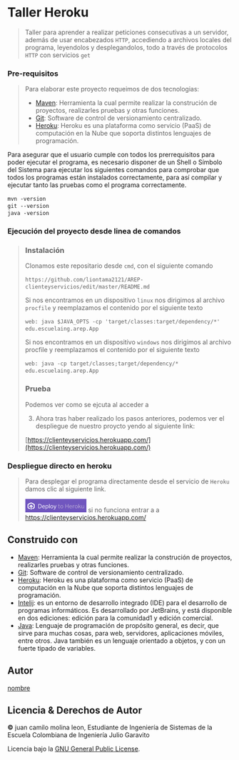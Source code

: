 # Taller Heroku

> Taller para aprender a realizar peticiones consecutivas a un servidor, además de usar encabezados ```HTTP```, accediendo a archivos locales del programa, leyendolos y desplegandolos, todo a través de protocolos ```HTTP``` con servicios ```get``` 

### Pre-requisitos

> Para  elaborar este proyecto requeimos de dos tecnologias:
> * [Maven](https://es.wikipedia.org/wiki/Maven): Herramienta la cual permite realizar la construción de proyectos, realizarles pruebas y otras funciones.
> * [Git](https://es.wikipedia.org/wiki/Git): Software de control de versionamiento centralizado.
> * [Heroku](https://es.wikipedia.org/wiki/Heroku): Heroku es una plataforma como servicio (PaaS) de computación en la Nube que soporta distintos lenguajes de programación.

Para asegurar que el usuario cumple con todos los prerrequisitos para poder ejecutar el programa, es necesario disponer de un Shell o Símbolo del Sistema para ejecutar los siguientes comandos para comprobar que todos los programas están instalados correctamente, para así compilar y ejecutar tanto las pruebas como el programa correctamente.

```
mvn -version
git --version
java -version
```


### Ejecución del proyecto desde linea de comandos
> ### Instalación
>
> Clonamos este repositario desde ```cmd```, con el siguiente comando
>
> ```
> https://github.com/liontama2121/AREP-clienteyservicios/edit/master/README.md
> ```
>
> Si nos encontramos en un dispositivo ```linux``` nos dirigimos al archivo ```procfile``` y reemplazamos el contenido por el siguiente texto
> ```
> web: java $JAVA_OPTS -cp 'target/classes:target/dependency/*' edu.escuelaing.arep.App
> ```
> 
> Si nos encontramos en un dispositivo ```windows``` nos dirigimos al archivo procfile y reemplazamos el contenido por el siguiente texto
> ```
> web: java -cp target/classes;target/dependency/* edu.escuelaing.arep.App
> ```
> 
> ### Prueba
> 
> Podemos ver como se ejcuta al acceder a 
>
> 3. Ahora tras haber realizado los pasos anteriores, podemos ver el despliegue de nuestro proycto yendo al siguiente link:
> 
> [https://clienteyservicios.herokuapp.com/](https://clienteyservicios.herokuapp.com/)
> 

### Despliegue directo en heroku
> Para desplegar el programa directamente desde el servicio de ```Heroku``` damos clic al siguiente link.
> 
> [![](/img/deploy.PNG)](https://clienteyservicios.herokuapp.com/)
> si no funciona entrar a a 
> https://clienteyservicios.herokuapp.com/

## Construido con

* [Maven](https://es.wikipedia.org/wiki/Maven): Herramienta la cual permite realizar la construción de proyectos, realizarles pruebas y otras funciones.
* [Git](https://es.wikipedia.org/wiki/Git): Software de control de versionamiento centralizado.
* [Heroku](https://es.wikipedia.org/wiki/Heroku): Heroku es una plataforma como servicio (PaaS) de computación en la Nube que soporta distintos lenguajes de programación.
* [Intelij](https://es.wikipedia.org/wiki/IntelliJ_IDEA): es un entorno de desarrollo integrado (IDE) para el desarrollo de programas informáticos. Es desarrollado por JetBrains, y está disponible en dos ediciones: edición para la comunidad1 y edición comercial.
* [Java](https://www.oracle.com/java/): Lenguaje de programación de propósito general, es decir, que sirve para muchas cosas, para web, servidores, aplicaciones móviles, entre otros. Java también es un lenguaje orientado a objetos, y con un fuerte tipado de variables.

## Autor
[nombre](git)

## Licencia & Derechos de Autor
**©** juan camilo molina leon, Estudiante de Ingeniería de Sistemas de la Escuela Colombiana de Ingeniería Julio Garavito

Licencia bajo la [GNU General Public License]().
